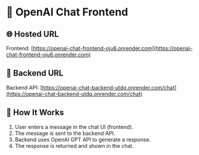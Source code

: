 # 🧠 OpenAI Chat Frontend

## 🌐 Hosted URL
Frontend: [https://openai-chat-frontend-oju6.onrender.com](https://openai-chat-frontend-oju6.onrender.com)

## 🔗 Backend URL
Backend API: [https://openai-chat-backend-utdq.onrender.com/chat](https://openai-chat-backend-utdq.onrender.com/chat)

## 📌 How It Works

1. User enters a message in the chat UI (frontend).
2. The message is sent to the backend API.
3. Backend uses OpenAI GPT API to generate a response.
4. The response is returned and shown in the chat.
